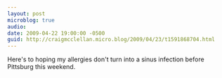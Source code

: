 ```yaml
---
layout: post
microblog: true
audio: 
date: 2009-04-22 19:00:00 -0500
guid: http://craigmcclellan.micro.blog/2009/04/23/t1591868704.html
---
```

Here's to hoping my allergies don't turn into a sinus infection before Pittsburg this weekend.
